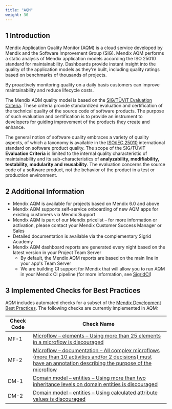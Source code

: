 ```yaml
---
title: "AQM"
weight: 30
---
```


## 1 Introduction

Mendix Application Quality Monitor (AQM) is a cloud service developed by Mendix and the Software Improvement Group (SIG). Mendix AQM performs a static analysis of Mendix application models according the ISO 25010 standard for maintainability. Dashboards provide instant insight into the quality of the application models as they're built, including quality ratings based on benchmarks of thousands of projects.

By proactively monitoring quality on a daily basis customers can improve maintainability and reduce lifecycle costs.

The Mendix AQM quality model is based on the [SIG/TÜViT Evaluation Criteria](https://www.sig.eu/wp-content/uploads/2018/05/20180509-SIG-TUViT-Evaluation-Criteria-Trusted-Product-Maintainability.pdf). These criteria provide standardized evaluation and certification of the technical quality of the source code of software products. The purpose of such evaluation and certification is to provide an instrument to developers for guiding improvement of the products they create and enhance.

The general notion of software quality embraces a variety of quality aspects, of which a taxonomy is available in the [ISO/IEC 25010](http://iso25000.com/index.php/en/iso-25000-standards/iso-25010) international standard on software product quality. The scope of the SIG/TÜViT **Evaluation Criteria** is limited to the internal quality characteristic of maintainability and its sub-characteristics of **analyzability, modifiability, testability, modularity and reusability**. The evaluation concerns the source code of a software product, not the behavior of the product in a test or production environment.

## 2 Additional Information

* Mendix AQM is available for projects based on Mendix 6.0 and above
* Mendix AQM supports self-service onboarding of new AQM apps for existing customers via Mendix Support
* Mendix AQM is part of our Mendix pricelist – for more information or activation, please contact your Mendix Customer Success Manager or Sales
* Detailed documentation is available via the complementary Sigrid Academy
* Mendix AQM dashboard reports are generated every night based on the latest version in your Project Team Server
  * By default, the Mendix AQM reports are based on the main line in your app's Team Server
  * We are building CI support for Mendix that will allow you to run AQM in your Mendix CI pipeline (for more information, see [SigridCI](https://github.com/Software-Improvement-Group/sigridci))

## 3 Implemented Checks for Best Practices

AQM includes automated checks for a subset of the [Mendix Development Best Practices](/howto/general/dev-best-practices). The following checks are currently implemented in AQM:

|Check Code|Check Name|
|----------|----------|
|MF-1|[Microflow – elements – Using more than 25 elements in a microflow is discouraged](/howto/general/dev-best-practices#size)|
|MF-2|[Microflow – documentation – All complex microflows (more than 10 activities and/or 2 decisions) must have an annotation describing the purpose of the microflow](/howto/general/dev-best-practices#documentation-and-annotations)|
|DM-1|[Domain model – entities – Using more than two inheritance levels on domain entities is discouraged](/howto/general/dev-best-practices#inheritance)|
|DM-2|[Domain model – entities – Using calculated attribute values is discouraged](/howto/general/dev-best-practices#attributes)|
